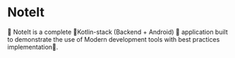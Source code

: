 # NoteIt
📒 NoteIt is a complete 💎Kotlin-stack (Backend + Android) 📱 application built to demonstrate the use of Modern development tools with best practices implementation🦸.

